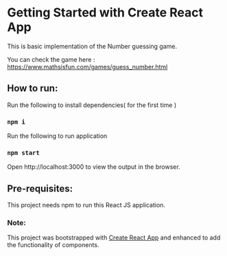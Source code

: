 # Getting Started with Create React App

This is basic implementation of the Number guessing game.

You can check the game here : https://www.mathsisfun.com/games/guess_number.html

## How to run:

Run the following to install dependencies( for the first time )
### `npm i`

Run the following to run application
### `npm start`

Open http://localhost:3000 to view the output in the browser.

## Pre-requisites:

This project needs npm to run this React JS application.

### Note:

This project was bootstrapped with [Create React App](https://github.com/facebook/create-react-app) and enhanced to add the functionality of components.
